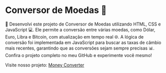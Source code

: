 <h1>Conversor de Moedas 💱</h1>
<p>🚀 Desenvolvi este projeto de Conversor de Moedas utilizando HTML, CSS e JavaScript 💻. Ele permite a conversão entre várias moedas, como Dólar, Euro, Libra e Bitcoin, com atualização em tempo real 🌐. A lógica de conversão foi implementada em JavaScript para buscar as taxas de câmbio mais recentes, garantindo que as conversões sejam sempre precisas 📊. Confira o projeto completo no meu GitHub e experimente você mesmo!</p>

<p>Visite nosso projeto: <a href="https://figueiredofront.github.io/Money-converter"/>Money Converter</a></p>


